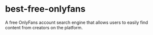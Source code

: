 # best-free-onlyfans
A free OnlyFans account search engine that allows users to easily find content from creators on the platform.
